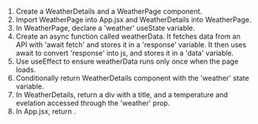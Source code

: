 1.  Create a WeatherDetails and a WeatherPage component.
2.  Import WeatherPage into App.jsx and WeatherDetails into WeatherPage.
3.  In WeatherPage, declare a 'weather' useState variable.
4.  Create an async function called weatherData.  It fetches data from an API with 'await fetch' and stores it in a 'response' variable.  It then uses await to convert 'response' into js, and stores it in a 'data' variable.
5.  Use useEffect to ensure weatherData runs only once when the page loads.
6.  Conditionally return WeatherDetails component with the 'weather' state variable.
7.  In WeatherDetails, return a div with a title, and a temperature and evelation accessed through the 'weather' prop.
8.  In App.jsx, return <WeatherPage />.
